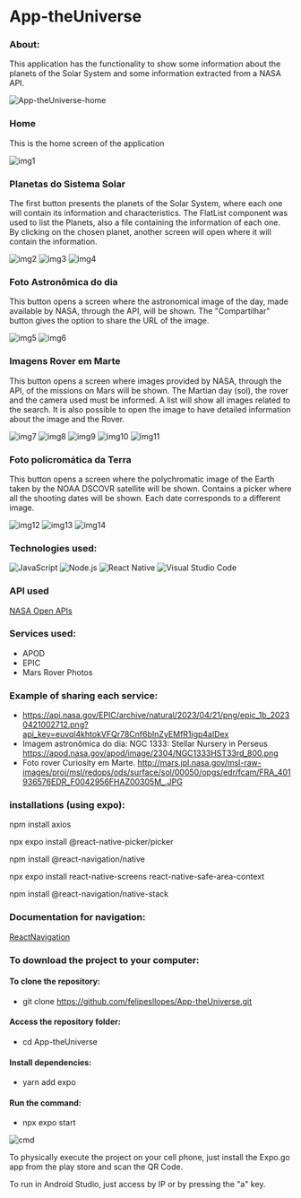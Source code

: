 # App-theUniverse

### About:
This application has the functionality to show some information about the planets of the Solar System and some information extracted from a NASA API.

![App-theUniverse-home](https://github.com/felipesllopes/App-theUniverse/assets/99768939/51e7d32f-a5ad-47eb-be71-cd98310905f6)


### Home
This is the home screen of the application

![img1](https://github.com/felipesllopes/App-theUniverse/assets/99768939/5d5c4930-4db4-462c-9d19-9f54dcdd882f)


### Planetas do Sistema Solar
The first button presents the planets of the Solar System, where each one will contain its information and characteristics. The FlatList component was used to list the Planets, also a file containing the information of each one. By clicking on the chosen planet, another screen will open where it will contain the information.

![img2](https://github.com/felipesllopes/App-theUniverse/assets/99768939/1734daf2-a065-4135-aac7-ea201cefcc35)
![img3](https://github.com/felipesllopes/App-theUniverse/assets/99768939/2ab00b26-28f6-4169-ba49-6dc7245ea878)
![img4](https://github.com/felipesllopes/App-theUniverse/assets/99768939/921b9659-2e77-4323-a47a-94ee89da5969)


### Foto Astronômica do dia
This button opens a screen where the astronomical image of the day, made available by NASA, through the API, will be shown. The "Compartilhar" button gives the option to share the URL of the image.

![img5](https://github.com/felipesllopes/App-theUniverse/assets/99768939/549a58b6-da28-4205-8a06-f55640bf6e52)
![img6](https://github.com/felipesllopes/App-theUniverse/assets/99768939/f2b1257d-b21f-4a0d-82e5-6bbdf8d9cf7b)


### Imagens Rover em Marte
This button opens a screen where images provided by NASA, through the API, of the missions on Mars will be shown. The Martian day (sol), the rover and the camera used must be informed. A list will show all images related to the search. It is also possible to open the image to have detailed information about the image and the Rover.

![img7](https://github.com/felipesllopes/App-theUniverse/assets/99768939/142f22fa-c789-43fc-9202-b66690ee3f3d)
![img8](https://github.com/felipesllopes/App-theUniverse/assets/99768939/72913b1d-b150-446c-9b09-0cf9efef5dd6)
![img9](https://github.com/felipesllopes/App-theUniverse/assets/99768939/1542ff1a-c0ed-49c7-a31b-4eb7cbf6193c)
![img10](https://github.com/felipesllopes/App-theUniverse/assets/99768939/a1f68bce-7750-460d-ad76-b5a766c6aa4c)
![img11](https://github.com/felipesllopes/App-theUniverse/assets/99768939/0ff4ad7b-3c36-4f32-ba5a-047e4a72e064)



### Foto policromática da Terra
This button opens a screen where the polychromatic image of the Earth taken by the NOAA DSCOVR satellite will be shown. Contains a picker where all the shooting dates will be shown. Each date corresponds to a different image.

![img12](https://github.com/felipesllopes/App-theUniverse/assets/99768939/a7cd65b8-4a58-4181-afa0-2f7dcce44843)
![img13](https://github.com/felipesllopes/App-theUniverse/assets/99768939/5cfbb5ee-f31c-48c5-a0f8-4f76afe42a31)
![img14](https://github.com/felipesllopes/App-theUniverse/assets/99768939/2664498b-9c21-430d-a805-a6aa9deeca89)



### Technologies used:

![JavaScript](https://img.shields.io/badge/JavaScript-F7DF1E?style=for-the-badge&logo=javascript&logoColor=black)
![Node.js](https://img.shields.io/badge/Node.js-43853D?style=for-the-badge&logo=node.js&logoColor=white)
![React Native](https://img.shields.io/badge/React_Native-20232A?style=for-the-badge&logo=react&logoColor=61DAFB)
![Visual Studio Code](https://img.shields.io/badge/Visual_Studio_Code-0078D4?style=for-the-badge&logo=visual%20studio%20code&logoColor=white)


### API used
[NASA Open APIs](https://api.nasa.gov/)
 
### Services used:

- APOD
- EPIC
- Mars Rover Photos


### Example of sharing each service:

- https://api.nasa.gov/EPIC/archive/natural/2023/04/21/png/epic_1b_20230421002712.png?api_key=euvql4khtokVFQr78Cnf6bInZyEMfR1igp4aIDex
- Imagem astronômica do dia: NGC 1333: Stellar Nursery in Perseus 
https://apod.nasa.gov/apod/image/2304/NGC1333HST33rd_800.png
- Foto rover Curiosity em Marte. 
http://mars.jpl.nasa.gov/msl-raw-images/proj/msl/redops/ods/surface/sol/00050/opgs/edr/fcam/FRA_401936576EDR_F0042956FHAZ00305M_.JPG


### installations (using expo):
  
 npm install axios
  
 npx expo install @react-native-picker/picker
 
 npm install @react-navigation/native
 
 npx expo install react-native-screens react-native-safe-area-context
 
 npm install @react-navigation/native-stack
 
 
 ### Documentation for navigation:
 
 [ReactNavigation](https://reactnavigation.org/docs/getting-started/)


### To download the project to your computer:

#### To clone the repository:
- git clone https://github.com/felipesllopes/App-theUniverse.git

#### Access the repository folder:
- cd App-theUniverse

#### Install dependencies:
- yarn add expo

#### Run the command:
- npx expo start

![cmd](https://github.com/felipesllopes/App-theUniverse/assets/99768939/06a6cf89-62b7-494f-acd4-291c47990efd)


To physically execute the project on your cell phone, just install the Expo.go app from the play store and scan the QR Code.

To run in Android Studio, just access by IP or by pressing the "a" key.
